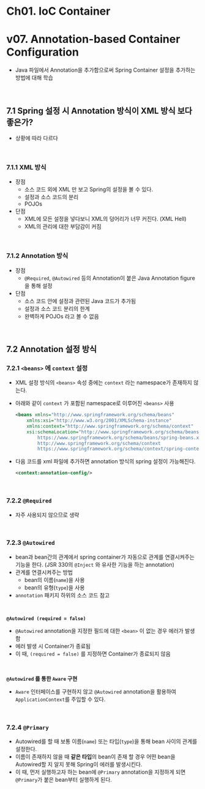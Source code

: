 # Ch01. IoC Container

# v07. Annotation-based Container Configuration

- Java 파일에서 Annotation을 추가함으로써 Spring Container 설정을 추가하는 방법에 대해 학습

<br>

## 7.1 Spring 설정 시 Annotation 방식이 XML 방식 보다 좋은가?

- 상황에 따라 다르다

<br>

### 7.1.1 XML 방식

- 장점
  - 소스 코드 외에 XML 만 보고 Spring의 설정을 볼 수 있다.
  - 설정과 소스 코드의 분리
  - POJOs
- 단점
  - XML에 모든 설정을 넣다보니 XML의 덩어리가 너무 커진다. (XML Hell)
  - XML의 관리에 대한 부담감이 커짐

<br>

### 7.1.2 Annotation 방식

- 장점
  - `@Required`, `@Autowired` 등의 Annotation이 붙은 Java Annotation figure 을 통해 설정
- 단점
  - 소스 코드 안에 설정과 관련된 Java 코드가 추가됨
  - 설정과 소스 코드 분리의 한계
  - 완벽하게 POJOs 라고 볼 수 없음

<br>

## 7.2 Annotation 설정 방식

### 7.2.1 `<beans>` 에 `context` 설정

- XML 설정 방식의 `<beans>` 속성 중에는 `context` 라는 namespace가  존재하지 않는다.

- 아래와 같이 `context` 가 포함된 namespace로 이루어진 `<beans>` 사용

  ```xml
  <beans xmlns="http://www.springframework.org/schema/beans"
      xmlns:xsi="http://www.w3.org/2001/XMLSchema-instance"
      xmlns:context="http://www.springframework.org/schema/context"
      xsi:schemaLocation="http://www.springframework.org/schema/beans
          https://www.springframework.org/schema/beans/spring-beans.xsd
          http://www.springframework.org/schema/context
          https://www.springframework.org/schema/context/spring-context.xsd">
  ```

- 다음 코드를 xml 파일에 추가하면 annotation 방식의 spring 설정이 가능해진다.

  ```xml
  <context:annotation-config/>
  ```

<br>

### 7.2.2 `@Required`

- 자주 사용되지 않으므로 생략

<br>

### 7.2.3 `@Autowired`

- bean과 bean간의 관계에서 spring container가 자동으로 관계를 연결시켜주는 기능을 한다.
  (JSR 330의 `@Inject` 와 유사한 기능을 하는 annotation)
- 관계를 연결시켜주는 방법
  - bean의 이름(`name`)을 사용
  - bean의 유형(`type`)을 사용
- `annotation` 패키지 하위의 소스 코드 참고

<br>

**`@Autowired (required = false)`**

- `@Autowired` annotation을 지정한 필드에 대한 `<bean>` 이 없는 경우 에러가 발생함
- 에러 발생 시 Container가 종료됨
- 이 때, `(required = false)` 를 지정하면 Container가 종료되지 않음

<br>

**`@Autowired` 를 통한 `Aware` 구현**

- `Aware` 인터페이스를 구현하지 않고 `@Autowired` annotation을 활용하여 `ApplicationContext`를 주입할 수 있다.

<br>

### 7.2.4 `@Primary`

- Autowired를 할 때 보통 이름(`name`) 또는 타입(`type`)을 통해 bean 사이의 관계를 설정한다.
- 이름이 존재하지 않을 때 **같은 타입**의 bean이 존재 할 경우 어떤 bean을 Autowired할 지 알지 못해 Spring이 에러를 발생시킨다.
- 이 때, 먼저 실행하고자 하는 bean에 `@Primary`  annotation을 지정하게 되면 `@Primary`가 붙은 bean부터 실행하게 된다.

